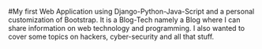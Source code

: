 #My first Web Application using Django-Python-Java-Script and a personal customization of Bootstrap. It is a Blog-Tech namely a Blog where I can share information on web technology and programming. I also wanted to cover some topics on hackers, cyber-security and all that stuff.
